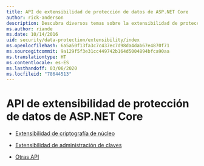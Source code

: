 ```yaml
---
title: API de extensibilidad de protección de datos de ASP.NET Core
author: rick-anderson
description: Descubra diversos temas sobre la extensibilidad de protección de datos de ASP.NET Core.
ms.author: riande
ms.date: 10/14/2016
uid: security/data-protection/extensibility/index
ms.openlocfilehash: 6a5a50f13fa3c7c437ec7d98da4dab67e4870f71
ms.sourcegitcommit: 9a129f5f3e31cc449742b164d5004894bfca90aa
ms.translationtype: HT
ms.contentlocale: es-ES
ms.lasthandoff: 03/06/2020
ms.locfileid: "78644513"
---
```

# <a name="aspnet-core-data-protection-extensibility-apis"></a>API de extensibilidad de protección de datos de ASP.NET Core

* [Extensibilidad de criptografía de núcleo](xref:security/data-protection/extensibility/core-crypto)

* [Extensibilidad de administración de claves](xref:security/data-protection/extensibility/key-management)

* [Otras API](xref:security/data-protection/extensibility/misc-apis)
